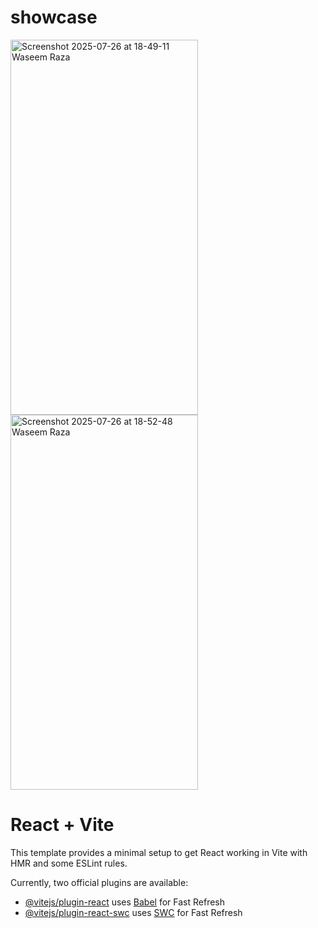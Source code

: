 
# showcase


<img width="300" height="600" alt="Screenshot 2025-07-26 at 18-49-11 Waseem Raza" src="https://github.com/user-attachments/assets/5c8ccbaa-7cf6-45a1-8976-4cf2ecd1b7d2" />
<img width="300" height="600" alt="Screenshot 2025-07-26 at 18-52-48 Waseem Raza" src="https://github.com/user-attachments/assets/9a40652d-5f0e-457d-aa3a-0dab8af27d76" />


# React + Vite

This template provides a minimal setup to get React working in Vite with HMR and some ESLint rules.

Currently, two official plugins are available:

- [@vitejs/plugin-react](https://github.com/vitejs/vite-plugin-react/blob/main/packages/plugin-react/README.md) uses [Babel](https://babeljs.io/) for Fast Refresh
- [@vitejs/plugin-react-swc](https://github.com/vitejs/vite-plugin-react-swc) uses [SWC](https://swc.rs/) for Fast Refresh

